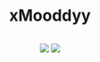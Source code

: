 <h1 align="center">xMooddyy</h1>

<p align="center">
  <a href="https://discord.com/users/413834975347998720">
    <img src="https://discord.c99.nl/widget/theme-4/413834975347998720.png" alt=""/>
     </a>
</p>

<p align="center">
  <tr>
    <td align="center" style="padding=0;width=50%;">
      <img src="https://github-readme-stats.vercel.app/api/?username=xmooddyy&title_color=4F8CC9&theme=tokyonight&show_icons=true&count_private=true&include_all_commits=true&enable_animations=true" />
    </td>
        <td align="center" style="padding=0;width=50%;">
      <img src="https://github-readme-stats.vercel.app/api/top-langs/?username=xmooddyy&show_icons=true&count_private=true&enable_animations=true&layout=compact" />
    </td>
  </tr>
</p>
